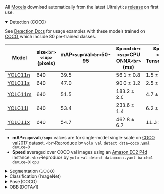 All [Models](https://github.com/ultralytics/ultralytics/tree/main/ultralytics/cfg/models) download automatically from the latest Ultralytics [release](https://github.com/ultralytics/assets/releases) on first use.

<details open><summary>Detection (COCO)</summary>

See [Detection Docs](https://docs.ultralytics.com/tasks/detect/) for usage examples with these models trained on [COCO](https://docs.ultralytics.com/datasets/detect/coco/), which include 80 pre-trained classes.

| Model                                                                             | size`<br><sup>`(pixels) | mAP`<sup>`val`<br>`50-95 | Speed`<br><sup>`CPU ONNX`<br>`(ms) | Speed`<br><sup>`T4 TensorRT10`<br>`(ms) | params`<br><sup>`(M) | FLOPs`<br><sup>`(B) |
| --------------------------------------------------------------------------------- | ------------------------- | ---------------------------- | -------------------------------------- | ------------------------------------------- | ---------------------- | --------------------- |
| [YOLO11n](https://github.com/ultralytics/assets/releases/download/v8.3.0/yolo11n.pt) | 640                       | 39.5                         | 56.1 ± 0.8                            | 1.5 ± 0.0                                  | 2.6                    | 6.5                   |
| [YOLO11s](https://github.com/ultralytics/assets/releases/download/v8.3.0/yolo11s.pt) | 640                       | 47.0                         | 90.0 ± 1.2                            | 2.5 ± 0.0                                  | 9.4                    | 21.5                  |
| [YOLO11m](https://github.com/ultralytics/assets/releases/download/v8.3.0/yolo11m.pt) | 640                       | 51.5                         | 183.2 ± 2.0                           | 4.7 ± 0.1                                  | 20.1                   | 68.0                  |
| [YOLO11l](https://github.com/ultralytics/assets/releases/download/v8.3.0/yolo11l.pt) | 640                       | 53.4                         | 238.6 ± 1.4                           | 6.2 ± 0.1                                  | 25.3                   | 86.9                  |
| [YOLO11x](https://github.com/ultralytics/assets/releases/download/v8.3.0/yolo11x.pt) | 640                       | 54.7                         | 462.8 ± 6.7                           | 11.3 ± 0.2                                 | 56.9                   | 194.9                 |

- **mAP`<sup>`val`</sup>`** values are for single-model single-scale on [COCO val2017](https://cocodataset.org/) dataset. `<br>`Reproduce by `yolo val detect data=coco.yaml device=0`
- **Speed** averaged over COCO val images using an [Amazon EC2 P4d](https://aws.amazon.com/ec2/instance-types/p4/) instance. `<br>`Reproduce by `yolo val detect data=coco.yaml batch=1 device=0|cpu`

</details>

<details><summary>Segmentation (COCO)</summary>

See [Segmentation Docs](https://docs.ultralytics.com/tasks/segment/) for usage examples with these models trained on [COCO-Seg](https://docs.ultralytics.com/datasets/segment/coco/), which include 80 pre-trained classes.

| Model                                                                                     | size`<br><sup>`(pixels) | mAP`<sup>`box`<br>`50-95 | mAP`<sup>`mask`<br>`50-95 | Speed`<br><sup>`CPU ONNX`<br>`(ms) | Speed`<br><sup>`T4 TensorRT10`<br>`(ms) | params`<br><sup>`(M) | FLOPs`<br><sup>`(B) |
| ----------------------------------------------------------------------------------------- | ------------------------- | ---------------------------- | ----------------------------- | -------------------------------------- | ------------------------------------------- | ---------------------- | --------------------- |
| [YOLO11n-seg](https://github.com/ultralytics/assets/releases/download/v8.3.0/yolo11n-seg.pt) | 640                       | 38.9                         | 32.0                          | 65.9 ± 1.1                            | 1.8 ± 0.0                                  | 2.9                    | 10.4                  |
| [YOLO11s-seg](https://github.com/ultralytics/assets/releases/download/v8.3.0/yolo11s-seg.pt) | 640                       | 46.6                         | 37.8                          | 117.6 ± 4.9                           | 2.9 ± 0.0                                  | 10.1                   | 35.5                  |
| [YOLO11m-seg](https://github.com/ultralytics/assets/releases/download/v8.3.0/yolo11m-seg.pt) | 640                       | 51.5                         | 41.5                          | 281.6 ± 1.2                           | 6.3 ± 0.1                                  | 22.4                   | 123.3                 |
| [YOLO11l-seg](https://github.com/ultralytics/assets/releases/download/v8.3.0/yolo11l-seg.pt) | 640                       | 53.4                         | 42.9                          | 344.2 ± 3.2                           | 7.8 ± 0.2                                  | 27.6                   | 142.2                 |
| [YOLO11x-seg](https://github.com/ultralytics/assets/releases/download/v8.3.0/yolo11x-seg.pt) | 640                       | 54.7                         | 43.8                          | 664.5 ± 3.2                           | 15.8 ± 0.7                                 | 62.1                   | 319.0                 |

- **mAP`<sup>`val`</sup>`** values are for single-model single-scale on [COCO val2017](https://cocodataset.org/) dataset. `<br>`Reproduce by `yolo val segment data=coco-seg.yaml device=0`
- **Speed** averaged over COCO val images using an [Amazon EC2 P4d](https://aws.amazon.com/ec2/instance-types/p4/) instance. `<br>`Reproduce by `yolo val segment data=coco-seg.yaml batch=1 device=0|cpu`

</details>

<details><summary>Classification (ImageNet)</summary>

See [Classification Docs](https://docs.ultralytics.com/tasks/classify/) for usage examples with these models trained on [ImageNet](https://docs.ultralytics.com/datasets/classify/imagenet/), which include 1000 pretrained classes.

| Model                                                                                     | size`<br><sup>`(pixels) | acc`<br><sup>`top1 | acc`<br><sup>`top5 | Speed`<br><sup>`CPU ONNX`<br>`(ms) | Speed`<br><sup>`T4 TensorRT10`<br>`(ms) | params`<br><sup>`(M) | FLOPs`<br><sup>`(B) at 640 |
| ----------------------------------------------------------------------------------------- | ------------------------- | -------------------- | -------------------- | -------------------------------------- | ------------------------------------------- | ---------------------- | ---------------------------- |
| [YOLO11n-cls](https://github.com/ultralytics/assets/releases/download/v8.3.0/yolo11n-cls.pt) | 224                       | 70.0                 | 89.4                 | 5.0 ± 0.3                             | 1.1 ± 0.0                                  | 1.6                    | 3.3                          |
| [YOLO11s-cls](https://github.com/ultralytics/assets/releases/download/v8.3.0/yolo11s-cls.pt) | 224                       | 75.4                 | 92.7                 | 7.9 ± 0.2                             | 1.3 ± 0.0                                  | 5.5                    | 12.1                         |
| [YOLO11m-cls](https://github.com/ultralytics/assets/releases/download/v8.3.0/yolo11m-cls.pt) | 224                       | 77.3                 | 93.9                 | 17.2 ± 0.4                            | 2.0 ± 0.0                                  | 10.4                   | 39.3                         |
| [YOLO11l-cls](https://github.com/ultralytics/assets/releases/download/v8.3.0/yolo11l-cls.pt) | 224                       | 78.3                 | 94.3                 | 23.2 ± 0.3                            | 2.8 ± 0.0                                  | 12.9                   | 49.4                         |
| [YOLO11x-cls](https://github.com/ultralytics/assets/releases/download/v8.3.0/yolo11x-cls.pt) | 224                       | 79.5                 | 94.9                 | 41.4 ± 0.9                            | 3.8 ± 0.0                                  | 28.4                   | 110.4                        |

- **acc** values are model accuracies on the [ImageNet](https://www.image-net.org/) dataset validation set. `<br>`Reproduce by `yolo val classify data=path/to/ImageNet device=0`
- **Speed** averaged over ImageNet val images using an [Amazon EC2 P4d](https://aws.amazon.com/ec2/instance-types/p4/) instance. `<br>`Reproduce by `yolo val classify data=path/to/ImageNet batch=1 device=0|cpu`

</details>

<details><summary>Pose (COCO)</summary>

See [Pose Docs](https://docs.ultralytics.com/tasks/pose/) for usage examples with these models trained on [COCO-Pose](https://docs.ultralytics.com/datasets/pose/coco/), which include 1 pre-trained class, person.

| Model                                                                                       | size`<br><sup>`(pixels) | mAP`<sup>`pose`<br>`50-95 | mAP`<sup>`pose`<br>`50 | Speed`<br><sup>`CPU ONNX`<br>`(ms) | Speed`<br><sup>`T4 TensorRT10`<br>`(ms) | params`<br><sup>`(M) | FLOPs`<br><sup>`(B) |
| ------------------------------------------------------------------------------------------- | ------------------------- | ----------------------------- | -------------------------- | -------------------------------------- | ------------------------------------------- | ---------------------- | --------------------- |
| [YOLO11n-pose](https://github.com/ultralytics/assets/releases/download/v8.3.0/yolo11n-pose.pt) | 640                       | 50.0                          | 81.0                       | 52.4 ± 0.5                            | 1.7 ± 0.0                                  | 2.9                    | 7.6                   |
| [YOLO11s-pose](https://github.com/ultralytics/assets/releases/download/v8.3.0/yolo11s-pose.pt) | 640                       | 58.9                          | 86.3                       | 90.5 ± 0.6                            | 2.6 ± 0.0                                  | 9.9                    | 23.2                  |
| [YOLO11m-pose](https://github.com/ultralytics/assets/releases/download/v8.3.0/yolo11m-pose.pt) | 640                       | 64.9                          | 89.4                       | 187.3 ± 0.8                           | 4.9 ± 0.1                                  | 20.9                   | 71.7                  |
| [YOLO11l-pose](https://github.com/ultralytics/assets/releases/download/v8.3.0/yolo11l-pose.pt) | 640                       | 66.1                          | 89.9                       | 247.7 ± 1.1                           | 6.4 ± 0.1                                  | 26.2                   | 90.7                  |
| [YOLO11x-pose](https://github.com/ultralytics/assets/releases/download/v8.3.0/yolo11x-pose.pt) | 640                       | 69.5                          | 91.1                       | 488.0 ± 13.9                          | 12.1 ± 0.2                                 | 58.8                   | 203.3                 |

- **mAP`<sup>`val`</sup>`** values are for single-model single-scale on [COCO Keypoints val2017](https://cocodataset.org/) dataset. `<br>`Reproduce by `yolo val pose data=coco-pose.yaml device=0`
- **Speed** averaged over COCO val images using an [Amazon EC2 P4d](https://aws.amazon.com/ec2/instance-types/p4/) instance. `<br>`Reproduce by `yolo val pose data=coco-pose.yaml batch=1 device=0|cpu`

</details>

<details><summary>OBB (DOTAv1)</summary>

See [OBB Docs](https://docs.ultralytics.com/tasks/obb/) for usage examples with these models trained on [DOTAv1](https://docs.ultralytics.com/datasets/obb/dota-v2/#dota-v10/), which include 15 pre-trained classes.

| Model                                                                                     | size`<br><sup>`(pixels) | mAP`<sup>`test`<br>`50 | Speed`<br><sup>`CPU ONNX`<br>`(ms) | Speed`<br><sup>`T4 TensorRT10`<br>`(ms) | params`<br><sup>`(M) | FLOPs`<br><sup>`(B) |
| ----------------------------------------------------------------------------------------- | ------------------------- | -------------------------- | -------------------------------------- | ------------------------------------------- | ---------------------- | --------------------- |
| [YOLO11n-obb](https://github.com/ultralytics/assets/releases/download/v8.3.0/yolo11n-obb.pt) | 1024                      | 78.4                       | 117.6 ± 0.8                           | 4.4 ± 0.0                                  | 2.7                    | 17.2                  |
| [YOLO11s-obb](https://github.com/ultralytics/assets/releases/download/v8.3.0/yolo11s-obb.pt) | 1024                      | 79.5                       | 219.4 ± 4.0                           | 5.1 ± 0.0                                  | 9.7                    | 57.5                  |
| [YOLO11m-obb](https://github.com/ultralytics/assets/releases/download/v8.3.0/yolo11m-obb.pt) | 1024                      | 80.9                       | 562.8 ± 2.9                           | 10.1 ± 0.4                                 | 20.9                   | 183.5                 |
| [YOLO11l-obb](https://github.com/ultralytics/assets/releases/download/v8.3.0/yolo11l-obb.pt) | 1024                      | 81.0                       | 712.5 ± 5.0                           | 13.5 ± 0.6                                 | 26.2                   | 232.0                 |
| [YOLO11x-obb](https://github.com/ultralytics/assets/releases/download/v8.3.0/yolo11x-obb.pt) | 1024                      | 81.3                       | 1408.6 ± 7.7                          | 28.6 ± 1.0                                 | 58.8                   | 520.2                 |

- **mAP `<sup>`test `</sup>`** values are for single-model multiscale on [DOTAv1](https://captain-whu.github.io/DOTA/index.html) dataset. `<br>`Reproduce by `yolo val obb data=DOTAv1.yaml device=0 split=test` and submit merged results to [DOTA evaluation](https://captain-whu.github.io/DOTA/evaluation.html).
- **Speed** averaged over DOTAv1 val images using an [Amazon EC2 P4d](https://aws.amazon.com/ec2/instance-types/p4/) instance. `<br>`Reproduce by `yolo val obb data=DOTAv1.yaml batch=1 device=0|cpu`
